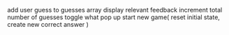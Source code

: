 

add user guess to guesses array
display relevant feedback
increment total number of guesses
toggle what pop up
start new game(
    reset initial state, 
    create new correct answer
    )
